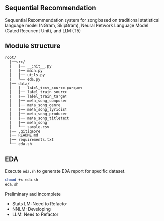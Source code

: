 ## Sequential Recommendation

Sequential Recommendation system for song based on traditional statistical language model (NGram, SkipGram), Neural Network Language Model (Gated Recurrent Unit), and LLM (T5)

## Module Structure

```plaintext
root/
  |──src/
  |   |── __init__.py
  |   |── main.py
  |   |── utils.py
  |   └── eda.py 
  |── data/
  |   |── label_test_source.parquet
  |   |── label_train_source
  |   |── label_train_target
  |   |── meta_song_composer
  |   |── meta_song_genre
  |   |── meta_song_lyricist
  |   |── meta_song_producer
  |   |── meta_song_titletext
  |   |── meta_song
  |   └── sample.csv
  |── .gitignore
  |── README.md
  |── requirements.txt
  └── eda.sh
```

## EDA

Execute `eda.sh` to generate EDA report for specific dataset.

```bash
chmod +x eda.sh
eda.sh
```

Preliminary and incomplete

- Stats LM: Need to Refactor
- NNLM: Developing
- LLM: Need to Refactor
